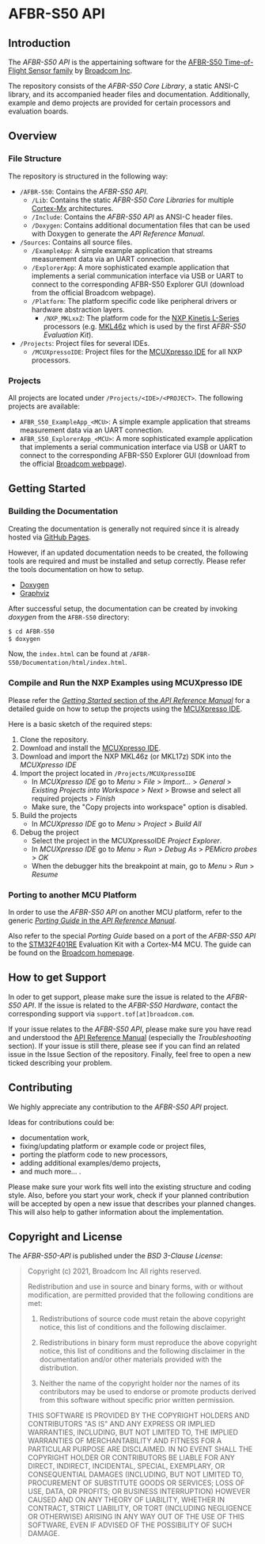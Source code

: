 # AFBR-S50 API

## Introduction

The *AFBR-S50 API* is the appertaining software for the [AFBR-S50 Time-of-Flight Sensor family](https://www.broadcom.com/products/optical-sensors/time-of-flight-3d-sensors) by [Broadcom Inc](https://www.broadcom.com/).

The repository consists of the *AFBR-S50 Core Library*, a static ANSI-C library, and its accompanied header files and documentation. Additionally, example and demo projects are provided for certain processors and evaluation boards.

## Overview

### File Structure

The repository is structured in the following way:
- `/AFBR-S50`: Contains the *AFBR-S50 API*.
    - `/Lib`: Contains the static *AFBR-S50 Core Libraries* for multiple [Cortex-Mx](https://developer.arm.com/ip-products/processors/cortex-m) architectures.
    - `/Include`: Contains the *AFBR-S50 API* as ANSI-C header files.
    - `/Doxygen`: Contains additional documentation files that can be used with Doxygen to generate the *API Reference Manual*.
- `/Sources`: Contains all source files.
    - `/ExampleApp`: A simple example application that streams measurement data via an UART connection.
    - `/ExplorerApp`: A more sophisticated example application that implements a serial communication interface via USB or UART to connect to the corresponding AFBR-S50 Explorer GUI (download from the official Broadcom webpage).
    - `/Platform`: The platform specific code like peripheral drivers or hardware abstraction layers.
        - `/NXP_MKLxxZ`: The platform code for the [NXP Kinetis L-Series](https://www.nxp.com/products/processors-and-microcontrollers/arm-microcontrollers/general-purpose-mcus/kl-series-cortex-m0-plus:KINETIS_L_SERIES) processors (e.g. [MKL46z](https://www.nxp.com/design/development-boards/freedom-development-boards/mcu-boards/freedom-development-platform-for-kinetis-kl3x-and-kl4x-mcus:FRDM-KL46Z) which is used by the first *AFBR-S50 Evaluation Kit*). 
        <!-- - `/STM32F4xx`: The platform code for the [STM32F4 Series](https://www.st.com/en/microcontrollers-microprocessors/stm32f4-series.html) (e.g. [STM32F401RE](https://www.st.com/en/microcontrollers-microprocessors/stm32f401re.html) which is used for the new *AFBR-S50 Evaluation Kit*). -->
- `/Projects`: Project files for several IDEs.
    - `/MCUXpressoIDE`: Project files for the [MCUXpresso IDE](https://www.nxp.com/design/software/development-software/mcuxpresso-software-and-tools-/mcuxpresso-integrated-development-environment-ide:MCUXpresso-IDE) for all NXP processors.
    <!-- - `/STM32CubeIDE`: Project files for the [STM32Cube IDE](https://www.st.com/en/development-tools/stm32cubeide.html) for all STM32 processors. -->

### Projects

All projects are located under `/Projects/<IDE>/<PROJECT>`. The following projects are available:
- `AFBR_S50_ExampleApp_<MCU>`: A simple example application that streams measurement data via an UART connection.
- `AFBR_S50_ExplorerApp_<MCU>`: A more sophisticated example application that implements a serial communication interface via USB or UART to connect to the corresponding AFBR-S50 Explorer GUI (download from the official [Broadcom webpage](https://www.broadcom.com/products/optical-sensors/time-of-flight-3d-sensors)).

## Getting Started

### Building the Documentation

Creating the documentation is generally not required since it is already hosted via [GitHub Pages](https://broadcom.github.io/AFBR-S50-API/).

However, if an updated documentation needs to be created, the following tools are required and must be installed and setup correctly. Please refer the tools documentation on how to setup.

- [Doxygen](https://www.doxygen.nl/)
- [Graphviz](https://graphviz.org/)

After successful setup, the documentation can be created by invoking *doxygen* from the `AFBR-S50` directory:
```bash
$ cd AFBR-S50
$ doxygen
```
Now, the `index.html` can be found at `/AFBR-S50/Documentation/html/index.html`.

### Compile and Run the NXP Examples using MCUXpresso IDE

Please refer the [*Getting Started* section of the *API Reference Manual*](https://broadcom.github.io/AFBR-S50-API/getting_started.html#gs_mcuxpresso) for a detailed guide on how to setup the projects using the [MCUXpresso IDE](https://www.nxp.com/design/software/development-software/mcuxpresso-software-and-tools-/mcuxpresso-integrated-development-environment-ide:MCUXpresso-IDE).

Here is a basic sketch of the required steps:
1. Clone the repository.
2. Download and install the [MCUXpresso IDE](https://www.nxp.com/design/software/development-software/mcuxpresso-software-and-tools-/mcuxpresso-integrated-development-environment-ide:MCUXpresso-IDE).
3. Download and import the NXP MKL46z (or MKL17z) SDK into the *MCUXpresso IDE*
4. Import the project located in `/Projects/MCUXpressoIDE`
    - In *MCUXpresso IDE* go to *Menu* > *File* > *Import...* > *General* > *Existing Projects into Workspace* > *Next* > Browse and select all required projects > *Finish*
    - Make sure, the "Copy projects into workspace" option is disabled.
5. Build the projects 
    - In *MCUXpresso IDE* go to *Menu* > *Project* > *Build All*
6. Debug the project
    - Select the project in the MCUXpressoIDE *Project Explorer*.
    - In *MCUXpresso IDE* go to *Menu* > *Run* > *Debug As* > *PEMicro probes* > *OK*
    - When the debugger hits the breakpoint at main, go to *Menu* > *Run* > *Resume*

<!-- ### Compile and Run the STM Examples using STM32Cube IDE

Please refer to the [*Getting Started* Section of the *API Reference Manual*](https://broadcom.github.io/AFBR-S50-API/getting_started.html#gs_mcuxpresso) on how to setup the projects using the [STM32Cube IDE](https://www.st.com/en/development-tools/stm32cubeide.html). -->

### Porting to another MCU Platform

In order to use the *AFBR-S50 API* on another MCU platform, refer to the generic [*Porting Guide* in the *API Reference Manual*](https://broadcom.github.io/AFBR-S50-API/porting_guide.html). 

Also refer to the special *Porting Guide* based on a port of the *AFBR-S50 API* to the [STM32F401RE](https://www.st.com/en/evaluation-tools/nucleo-f401re.html) Evaluation Kit with a Cortex-M4 MCU. The guide can be found on the [Broadcom homepage](https://docs.broadcom.com/docs/AFBR-S50-SDK-Porting-Guide-to-Cortex-M4).

## How to get Support

In oder to get support, please make sure the issue is related to the *AFBR-S50 API*. If the issue is related to the *AFBR-S50 Hardware*, contact the corresponding support via `support.tof[at]broadcom.com`.

If your issue relates to the *AFBR-S50 API*, please make sure you have read and understood the [API Reference Manual](https://broadcom.github.io/AFBR-S50-API/) (especially the *Troubleshooting* section). If your issue is still there, please see if you can find an related issue in the Issue Section of the repository. Finally, feel free to open a new ticked describing your problem.

## Contributing

We highly appreciate any contribution to the *AFBR-S50 API* project.

Ideas for contributions could be:
- documentation work,
- fixing/updating platform or example code or project files,
- porting the platform code to new processors,
- adding additional examples/demo projects,
- and much more...
.

Please make sure your work fits well into the existing structure and coding style. Also, before you start your work, check if your planned contribution will be accepted by open a new issue that describes your planned changes. This will also help to gather information about the implementation.

## Copyright and License

The *AFBR-S50-API* is published under the *BSD 3-Clause License*:

> Copyright (c) 2021, Broadcom Inc
> All rights reserved.
> 
> Redistribution and use in source and binary forms, with or without
> modification, are permitted provided that the following conditions are met:
> 
> 1. Redistributions of source code must retain the above copyright notice, this
>   list of conditions and the following disclaimer.
> 
> 2. Redistributions in binary form must reproduce the above copyright notice,
>   this list of conditions and the following disclaimer in the documentation
>   and/or other materials provided with the distribution.
>
> 3. Neither the name of the copyright holder nor the names of its
>   contributors may be used to endorse or promote products derived from
>   this software without specific prior written permission.
> 
> THIS SOFTWARE IS PROVIDED BY THE COPYRIGHT HOLDERS AND CONTRIBUTORS "AS IS"
> AND ANY EXPRESS OR IMPLIED WARRANTIES, INCLUDING, BUT NOT LIMITED TO, THE
> IMPLIED WARRANTIES OF MERCHANTABILITY AND FITNESS FOR A PARTICULAR PURPOSE ARE
> DISCLAIMED. IN NO EVENT SHALL THE COPYRIGHT HOLDER OR CONTRIBUTORS BE LIABLE
> FOR ANY DIRECT, INDIRECT, INCIDENTAL, SPECIAL, EXEMPLARY, OR CONSEQUENTIAL
> DAMAGES (INCLUDING, BUT NOT LIMITED TO, PROCUREMENT OF SUBSTITUTE GOODS OR
> SERVICES; LOSS OF USE, DATA, OR PROFITS; OR BUSINESS INTERRUPTION) HOWEVER
> CAUSED AND ON ANY THEORY OF LIABILITY, WHETHER IN CONTRACT, STRICT LIABILITY,
> OR TORT (INCLUDING NEGLIGENCE OR OTHERWISE) ARISING IN ANY WAY OUT OF THE USE
> OF THIS SOFTWARE, EVEN IF ADVISED OF THE POSSIBILITY OF SUCH DAMAGE.
